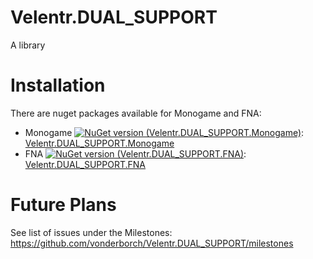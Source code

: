 # Velentr.DUAL_SUPPORT
A library

# Installation
There are nuget packages available for Monogame and FNA:
- Monogame [![NuGet version (Velentr.DUAL_SUPPORT.Monogame)](https://img.shields.io/nuget/v/Velentr.DUAL_SUPPORT.Monogame.svg?style=flat-square)](https://www.nuget.org/packages/Velentr.DUAL_SUPPORT.Monogame/): [Velentr.DUAL_SUPPORT.Monogame](https://www.nuget.org/packages/Velentr.DUAL_SUPPORT.Monogame/)
- FNA [![NuGet version (Velentr.DUAL_SUPPORT.FNA)](https://img.shields.io/nuget/v/Velentr.DUAL_SUPPORT.FNA.svg?style=flat-square)](https://www.nuget.org/packages/Velentr.DUAL_SUPPORT.FNA/): [Velentr.DUAL_SUPPORT.FNA](https://www.nuget.org/packages/Velentr.DUAL_SUPPORT.FNA/)

# Future Plans
See list of issues under the Milestones: https://github.com/vonderborch/Velentr.DUAL_SUPPORT/milestones